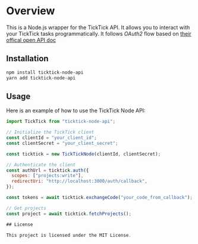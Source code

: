 # Overview

This is a Node.js wrapper for the TickTick API. It allows you to interact with your TickTick tasks programmatically. It follows _OAuth2_ flow based on [their offical open API doc](https://developer.ticktick.com/api#/openapi)

## Installation

```bash
npm install ticktick-node-api
yarn add ticktick-node-api
```

## Usage

Here is an example of how to use the TickTick Node API:

```javascript
import TickTick from "ticktick-node-api";

// Initialize the TickTick client
const clientId = "your_client_id";
const clientSecret = "your_client_secret";

const ticktick = new TickTickNode(clientId, clientSecret);

// Authenticate the client
const authUrl = ticktick.auth({
  scopes: ["projects:write"],
  redirectUri: "http://localhost:3000/auth/callback",
});

const tokens = await ticktick.exchangeCode("your_code_from_callback");

// Get projects
const project = await ticktick.fetchProjects();

## License

This project is licensed under the MIT License.
```
